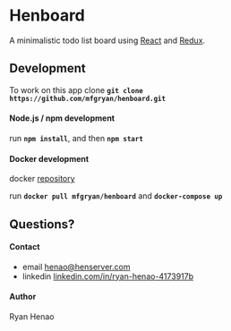 # Henboard

  A minimalistic todo list board using [React](https://facebook.github.io/react/) and [Redux](http://redux.js.org/).


## Development

To work on this app clone **`git clone https://github.com/mfgryan/henboard.git`**

  #### Node.js / npm development

  run **`npm install`**, and then **`npm start`**

  #### Docker development

  docker [repository](https://hub.docker.com/r/mfgryan/henboard/)
  
  run **`docker pull mfgryan/henboard`** and **`docker-compose up`**


## Questions?

  #### Contact
  - email [henao@henserver.com](http://www.henserver.com)
  - linkedin [linkedin.com/in/ryan-henao-4173917b](https://www.linkedin.com/in/ryan-henao-4173917b/)

  #### Author
  Ryan Henao
